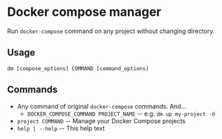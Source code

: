 # Docker compose manager
Run `docker-compose` command on any project without changing directory.

## Usage
`dm [compose_options] COMMAND [command_options]`

## Commands
- Any command of original `docker-compose` commands. And...
    - `DOCKER_COMPOSE_COMMAND PROJECT_NAME` -- e.g. `dm up my-project -d`
- `project COMMAND` -- Manage your Docker Compose projects
- `help | --help` -- This help text
